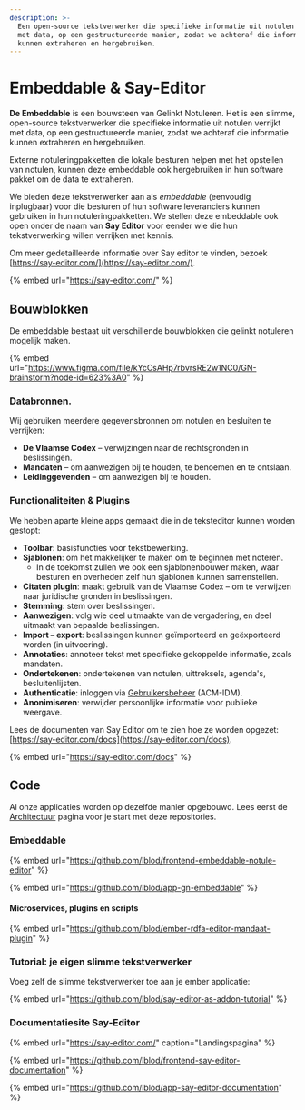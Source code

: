 ```yaml
---
description: >-
  Een open-source tekstverwerker die specifieke informatie uit notulen verrijkt
  met data, op een gestructureerde manier, zodat we achteraf die informatie
  kunnen extraheren en hergebruiken.
---
```


# Embeddable & Say-Editor

**De Embeddable** is een bouwsteen van Gelinkt Notuleren. Het is een slimme, open-source tekstverwerker die specifieke informatie uit notulen verrijkt met data, op een gestructureerde manier, zodat we achteraf die informatie kunnen extraheren en hergebruiken. 

Externe notuleringpakketten die lokale besturen helpen met het opstellen van notulen, kunnen deze embeddable ook hergebruiken in hun software pakket om de data te extraheren.

We bieden deze tekstverwerker aan als _embeddable_ \(eenvoudig inplugbaar\) voor die besturen of hun software leveranciers kunnen gebruiken in hun notuleringpakketten. We stellen deze embeddable ook open onder de naam van **Say Editor** voor eender wie die hun tekstverwerking willen verrijken met kennis.

Om meer gedetailleerde informatie over Say editor te vinden, bezoek [https://say-editor.com/](https://say-editor.com/).

{% embed url="https://say-editor.com/" %}

## Bouwblokken

De embeddable bestaat uit verschillende bouwblokken die gelinkt notuleren mogelijk maken.

{% embed url="https://www.figma.com/file/kYcCsAHp7rbvrsRE2w1NC0/GN-brainstorm?node-id=623%3A0" %}

### Databronnen.

Wij gebruiken meerdere gegevensbronnen om notulen en besluiten te verrijken:

* **De Vlaamse Codex** – verwijzingen naar de rechtsgronden in beslissingen.
* **Mandaten** – om aanwezigen bij te houden, te benoemen en te ontslaan.
* **Leidinggevenden** –  om aanwezigen bij te houden.

### Functionaliteiten & Plugins

We hebben aparte kleine apps gemaakt die in de teksteditor kunnen worden gestopt:

* **Toolbar**: basisfuncties voor tekstbewerking.
* **Sjablonen**: om het makkelijker te maken om te beginnen met noteren.
  * In de toekomst zullen we ook een sjablonenbouwer maken, waar besturen en overheden zelf hun sjablonen kunnen samenstellen.
* **Citaten plugin**: maakt gebruik van de Vlaamse Codex – om te verwijzen naar juridische gronden in beslissingen.
* **Stemming**: stem over beslissingen.
* **Aanwezigen**: volg wie deel uitmaakte van de vergadering, en deel uitmaakt van bepaalde beslissingen.
* **Import – export**: beslissingen kunnen geïmporteerd en geëxporteerd worden \(in uitvoering\).
* **Annotaties**: annoteer tekst met specifieke gekoppelde informatie, zoals mandaten.
* **Ondertekenen**: ondertekenen van notulen, uittreksels, agenda's, besluitenlijsten.
* **Authenticatie**: inloggen via [Gebruikersbeheer](https://gebruikersbeheer.vlaanderen.be/) \(ACM-IDM\).
* **Anonimiseren**: verwijder persoonlijke informatie voor publieke weergave.

Lees de documenten van Say Editor om te zien hoe ze worden opgezet: [https://say-editor.com/docs](https://say-editor.com/docs).

{% embed url="https://say-editor.com/docs" %}



## Code

Al onze applicaties worden op dezelfde manier opgebouwd. Lees eerst de [Architectuur](../../ontwikkeling/architectuur/) pagina voor je start met deze repositories.

### Embeddable

{% embed url="https://github.com/lblod/frontend-embeddable-notule-editor" %}

{% embed url="https://github.com/lblod/app-gn-embeddable" %}

#### Microservices, plugins en scripts

{% embed url="https://github.com/lblod/ember-rdfa-editor-mandaat-plugin" %}

### Tutorial: je eigen slimme tekstverwerker

Voeg zelf de slimme tekstverwerker toe aan je ember applicatie:

{% embed url="https://github.com/lblod/say-editor-as-addon-tutorial" %}

### Documentatiesite Say-Editor

{% embed url="https://say-editor.com/" caption="Landingspagina" %}

{% embed url="https://github.com/lblod/frontend-say-editor-documentation" %}

{% embed url="https://github.com/lblod/app-say-editor-documentation" %}






